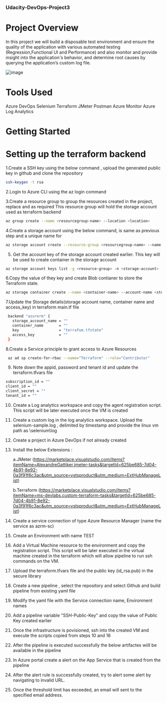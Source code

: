 ### Udacity-DevOps-Project3

# Project Overview

In this project we will build a disposable test environment and ensure the quality of the application with various automated testing (Regression,Functional UI and Performance) and also  monitor and provide insight into the application's behavior, and determine root causes by querying the application’s custom log file.

![image](https://user-images.githubusercontent.com/24310615/124194544-af074f80-dac0-11eb-86ab-5d1171347c61.png)

# Tools Used 

Azure DevOps
Selenium
Terraform
JMeter
Postman
Azure Monitor
Azure Log Analytics

# Getting Started

# Setting up the terraform backend

1.Create a SSH key using the below command , upload the generated public key in github and clone the repository 
  ```sh
  ssh-keygen -t rsa
  ```

2.Login to Azure CLI using the az login command

3.Create a resource group to group the resources created in the project, replace <resourcegroup-name> and <location> as required
This resource group will hold the storage account used as terraform backend
 
```sh
az group create --name <resourcegroup-name> --location <location>
```

4.Create a storage account using the below command, <resourcegroup-name> is same as previous step and a unique name for <storage-account>
 
```sh
az storage account create --resource-group <resourcegroup-name> --name <storage-account> --sku Standard_LRS
``` 
 5. Get the account key of the storage account created earlier. This key will be used to create container in the storage account

```sh
az storage account keys list -g <resource-group> -n <storage-account>
```
 
6.Copy the value of they key and create Blob contianer to store the Terraform state. 
```sh
az storage container create --name <container-name> --account-name <storage-account> --account-key <account-key>
```

 
7.Update the Storage details(storage account name, container name and access_key) in terraform main.tf file

 ```sh
  backend "azurerm" {
    storage_account_name = ""
    container_name       = ""
    key                  = "terrafom.tfstate"
    access_key           = ""
  }
 ```
 
8.Create a Service principle to grant access to Azure Resources
```sh
 az ad sp create-for-rbac --name="Terraform" --role="Contributor" 
```
 
9. Note down the appid, password and tenant id and update the terraform.tfvars file
```sh
subscription_id = ""
client_id = ""
client_secret = ""
tenant_id = ""
 ```
 
 10. Create a Log analytics workspace and copy the agent registration script. This script will be later executed once the VM is created
 
 11. Create a custom log in the log analytics workspace. Upload the selenium-sample.log , delimited by timestamp and provide the linux vm path as \selenium\log
 
 
 12. Create a project in Azure DevOps if not already created
 
 13. Install the below Extensions :

      a.JMeter (https://marketplace.visualstudio.com/items?itemName=AlexandreGattiker.jmeter-tasks&targetId=625be685-7d04-4b91-8e92-0a3f91f6c3ac&utm_source=vstsproduct&utm_medium=ExtHubManageList)

      b.Terraform (https://marketplace.visualstudio.com/items?itemName=ms-devlabs.custom-terraform-tasks&targetId=625be685-7d04-4b91-8e92-0a3f91f6c3ac&utm_source=vstsproduct&utm_medium=ExtHubManageList)

 
 14. Create a service connection of type Azure Resource Manager (name the service as azrm-sc)
 
 15. Create an Environment with name TEST
 
 16. Add a Virtual Machine resource to the environment and copy the registration script. This script will be later executed in the virtual machine created in the terraform which      will allow pipeline to run ssh commands on the VM.
 
 
 17. Upload the terraform.tfvars file and the public key (id_rsa.pub) in the secure library
 
 18. Create a new pipeline , select the repository and select Github and build pipeline from existing yaml file
 
 19. Modify the yaml file with the Service connection name, Environment names
 
 20. Add a pipeline variable "SSH-Public-Key" and copy the value of Public Key created earlier
 
 21. Once the infrastructure is povisioned, ssh into the created VM and execute the scripts copied from steps 10 and 16
 
 22. After the pipeline is executed successfully the below artifactes wiill be available in the pipeline
 
 
 23. In Azure portal create a alert on the App Service that is created from the pipeline
     
 24. After the alert rule is successfully created, try to alert some alert by navigating to invalid URL. 
 
 25. Once the threshold limit has exceeded, an email will sent to the specified email address.
 
